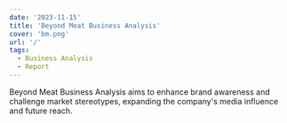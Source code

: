 ```yaml
---
date: '2023-11-15'
title: 'Beyond Meat Business Analysis'
cover: 'bm.png'
url: '/'
tags:
  - Business Analysis
  - Report
---
```


Beyond Meat Business Analysis aims to enhance brand awareness and challenge market stereotypes, expanding the company's media influence and future reach.